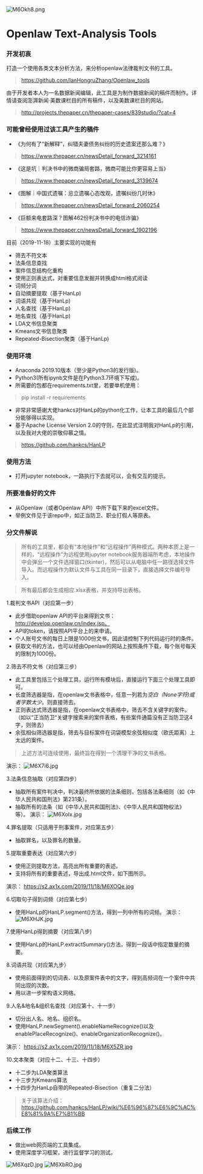 ![M6Okh8.png](https://s2.ax1x.com/2019/11/18/M6Okh8.png)

# Openlaw Text-Analysis Tools
### 开发初衷
打造一个使用各类文本分析方法，来分析openlaw法律裁判文书的工具。
> https://github.com/IanHongruZhang/Openlaw_tools

由于开发者本人为一名数据新闻编辑，此工具是为制作数据新闻的稿件而制作。详情请查阅澎湃新闻·美数课栏目的所有稿件，以及美数课栏目的网站。

> http://projects.thepaper.cn/thepaper-cases/839studio/?cat=4

### 可能曾经使用过该工具产生的稿件
* 《为何有了“新解释”，纠错夫妻债务纠纷的历史遗案还那么难？》

> https://www.thepaper.cn/newsDetail_forward_3214161

* 《这是坑｜判决书中的微商骗局套路，微商可能比你更容易上当》

> https://www.thepaper.cn/newsDetail_forward_3139674

* 《图解｜中国式遗嘱：忌立遗嘱心态改观，遗嘱纠纷几时休》

> https://www.thepaper.cn/newsDetail_forward_2060254

* 《巨额来电套路深？图解462份判决书中的电信诈骗》

> https://www.thepaper.cn/newsDetail_forward_1902196  

目前（2019-11-18）主要实现的功能有
* 筛去不符文本
* 法条信息查找
* 案件信息结构化重构
* 使用正则表达式，对重要信息发掘并转换成html格式阅读
* 词频分词
* 自动摘要提取（基于HanLp)
* 词语共现（基于HanLp)
* 人名查找（基于HanLp)
* 地名查找（基于HanLp)
* LDA文书信息聚类
* Kmeans文书信息聚类
* Repeated-Bisection聚类（基于HanLp)

### 使用环境
* Anaconda 2019.10版本（至少是Python3的发行版)。
* Python3(所有ipynb文件是在Python3.7环境下写成)。
* 所需要的包都在requirements.txt里，若要单机使用：
> pip install -r requirements

* 非常非常感谢大佬hankcs对HanLp的python化工作，让本工具的最后几个部分能够得以实现。
* 基于Apache License Version 2.0的守则，在此显式注明我对HanLp的引用，以及我对大佬的崇敬仰慕之情。
> https://github.com/hankcs/HanLP

### 使用方法
* 打开jupyter notebook，一路执行下去就可以，会有交互的提示。

### 所要准备好的文件
* 从Openlaw（或者Openlaw API）中所下载下来的excel文件。
* 举例文件见于该repo中，如正当防卫、职业打假人等原表。

### 分文件解说

> 所有的工具里，都会有“本地操作”和“远程操作”两种模式。两种本质上是一样的，“远程操作”为远程使用jupyter notebook服务器端所考虑，本地操作中会弹出一个文件选择窗口(tkinter)，然后可以从电脑中任一路径选择文件导入。而远程操作为默认文件与工具在同一目录下，直接选择文件编号导入。

> 所有最后都会生成相应.xlsx表格，并支持导出表格。

1.裁判文书API（对应第一步）
* 此步借助openlaw API的平台来得到文书：http://develop.openlaw.cn/index.jsp。
* API的token，请按照API平台上的来申请。
* 个人账号文书的每日上限是1000份文书，因此请控制下列代码运行时的条件。
* 获取文书的方法，也可以经由Openlaw的网站上按照条件下载，每个账号每天的限制为1000份。

2.筛去不符文书（对应第三步）
* 此工具里包括三个处理工具，运行所有模块后，直接运行下面三个处理工具即可。
* 长度筛选器是指，在openlaw文书表格中，任意一列若为*空白（None字符)或者字数太少*。则直接筛去。
* 正则表达式筛选器是指，在openlaw文书表格中，筛去不含关键字的案件。（如以“正当防卫“关键字搜索来的案件表格，有些案件通篇没有正当防卫这4字，则筛去）
* 余弦相似筛选器是指，筛去与目标案件在词袋模型余弦相似度（欧氏距离）上太远的案件。
>上述方法可连续使用，最终旨在得到一个清理干净的文书表格。

演示：
![M6X7i6.jpg](https://s2.ax1x.com/2019/11/18/M6X7i6.jpg)

3.法条信息抽取（对应第四步）
* 抽取所有案件判决中，判决最终所依据的法条细则，包括各法条细则（如《中华人民共和国刑法》第231条）。
* 抽取所有的法条（如《中华人民共和国刑法》、《中华人民共和国物权法》等）。
演示：
![M6XoIx.jpg](https://s2.ax1x.com/2019/11/18/M6XoIx.jpg)

4.罪名提取（只适用于刑事案件，对应第五步）
* 抽取罪名，以及罪名的数量。

5.提取重要表达（对应第六步）
* 使用正则提取方法，高亮出所有重要的表述。
* 支持将所有的重要表述，导出成.html文件，如下图所示。

演示：
https://s2.ax1x.com/2019/11/18/M6XOQe.jpg

6.切取句子得到词频（对应第七步）
* 使用HanLp的HanLP.segment()方法，得到一列中所有的词频。
演示：
![M6XHJK.jpg](https://s2.ax1x.com/2019/11/18/M6XHJK.jpg)

7.使用HanLp得到摘要（对应第八步)
* 使用HanLp的HanLP.extractSummary()方法，得到一段话中指定数量的摘要。

8.词语共现（对应第九步）
* 使用前面得到的切词表、以及原案件表中的文字，得到高频词在一个案件中共同出现的次数。
* 用以进一步架构语义网络。

9.人名&地名&组织名查找（对应第十、十一步）
* 切分出人名、地名、组织名。
* 使用HanLP.newSegment().enableNameRecognize()以及enablePlaceRecognize()、enableOrganizationRecognize()。

演示：
https://s2.ax1x.com/2019/11/18/M6X5ZR.jpg

10.文本聚类（对应十二、十三、十四步）
* 十二步为LDA聚类算法
* 十三步为Kmeans算法
* 十四步为HanLp自带的Repeated-Bisection（重复二分法）
> 关于该算法介绍：https://github.com/hankcs/HanLP/wiki/%E6%96%87%E6%9C%AC%E8%81%9A%E7%B1%BB

### 后续工作
* 做出web网页端的工具集成。
* 使用深度学习框架，进行监督学习的测试。


![M6XqzD.jpg](https://s2.ax1x.com/2019/11/18/M6XqzD.jpg)
![M6XbRO.jpg](https://s2.ax1x.com/2019/11/18/M6XbRO.jpg)
